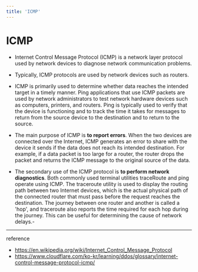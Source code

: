 ```yaml
---
title: 'ICMP'
---
```

# ICMP

- Internet Control Message Protocol (ICMP) is a network layer protocol used by network devices to diagnose network communication problems.

- Typically, ICMP protocols are used by network devices such as routers. 
  
- ICMP is primarily used to determine whether data reaches the intended target in a timely manner. Ping applications that use ICMP packets are used by network administrators to test network hardware devices such as computers, printers, and routers. Ping is typically used to verify that the device is functioning and to track the time it takes for messages to return from the source device to the destination and to return to the source.

- The main purpose of ICMP is **to report errors**. When the two devices are connected over the Internet, ICMP generates an error to share with the device it sends if the data does not reach its intended destination. For example, if a data packet is too large for a router, the router drops the packet and returns the ICMP message to the original source of the data.

- The secondary use of the ICMP protocol is **to perform network diagnostics**. Both commonly used terminal utilities traceRoute and ping operate using ICMP. The traceroute utility is used to display the routing path between two Internet devices, which is the actual physical path of the connected router that must pass before the request reaches the destination. The journey between one router and another is called a 'hop', and traceroute also reports the time required for each hop during the journey. This can be useful for determining the cause of network delays.-

---
reference
- https://en.wikipedia.org/wiki/Internet_Control_Message_Protocol
- https://www.cloudflare.com/ko-kr/learning/ddos/glossary/internet-control-message-protocol-icmp/